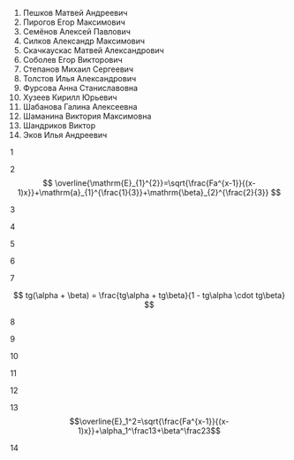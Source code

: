 1. Пешков Матвей Андреевич
2. Пирогов Егор Максимович
3. Семёнов Алексей Павлович
4. Силков Александр Максимович
5. Скачкаускас Матвей Александрович
6. Соболев Егор Викторович
7. Степанов Михаил Сергеевич
8. Толстов Илья Александрович
9. Фурсова Анна Станиславовна
10. Хузеев Кирилл Юрьевич
11. Шабанова Галина Алексеевна
12. Шаманина Виктория Максимовна
13. Шандриков Виктор
14. Эков Илья Андреевич

1



2 $$ \overline{\mathrm{E}_{1}^{2}}=\sqrt{\frac{Fa^{x-1}}{(x-1)x}}+\mathrm{a}_{1}^{\frac{1}{3}}+\mathrm{\beta}_{2}^{\frac{2}{3}} $$




3


4



5



6




7

$$ tg(\alpha + \beta) = \frac{tg\alpha + tg\beta}{1 - tg\alpha \cdot tg\beta}
$$


8



9



10



11



12



13  $$\overline{E}_1^2=\sqrt{\frac{Fa^{x-1}}{(x-1)x}}+\alpha_1^\frac13+\beta^\frac23$$



14



